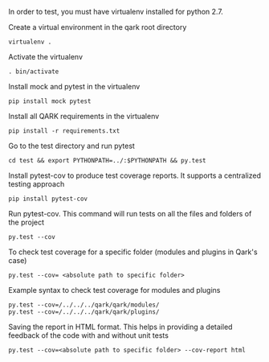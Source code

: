 In order to test, you must have virtualenv installed for python 2.7. 

Create a virtual environment in the qark root directory
```
virtualenv .
```

Activate the virtualenv
```
. bin/activate
```

Install mock and pytest in the virtualenv
```
pip install mock pytest
```

Install all QARK requirements in the virtualenv
```
pip install -r requirements.txt
```

Go to the test directory and run pytest
```
cd test && export PYTHONPATH=../:$PYTHONPATH && py.test
```

Install pytest-cov to produce test coverage reports. It supports a centralized testing approach
```
pip install pytest-cov
```

Run pytest-cov. This command will run tests on all the files and folders of the project
```
py.test --cov
```

To check test coverage for a specific folder (modules and plugins in Qark's case)
```
py.test --cov= <absolute path to specific folder>
```

Example syntax to check test coverage for modules and plugins
```
py.test --cov=/../../../qark/qark/modules/
py.test --cov=/../../../qark/qark/plugins/
```

Saving the report in HTML format. This helps in providing a detailed feedback of the code with and without unit tests
```
py.test --cov=<absolute path to specific folder> --cov-report html
```

